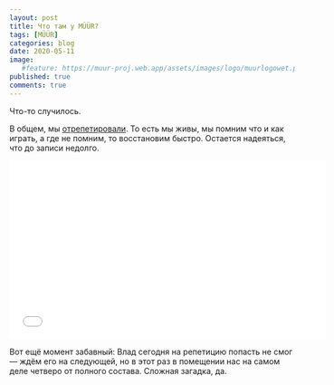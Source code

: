 ```yaml
---
layout: post
title: Что там у MÜÜR?
tags: [MÜÜR]
categories: blog
date: 2020-05-11
image:
   #feature: https://muur-proj.web.app/assets/images/logo/muurlogowet.png
published: true
comments: true
---
```

Что-то случилось.

В общем, мы [отрепетировали](https://www.youtube.com/watch?v=b4ep3nL8e0U).
То есть мы живы, мы помним что и как играть, а где не помним, то восстановим быстро. Остается надеяться, что до записи недолго.

<iframe width="560" height="315" src="//www.youtube.com/embed/3etx6hUTYBo" frameborder="0"> </iframe>

Вот ещё момент забавный: Влад сегодня на репетицию попасть не смог — ждём его на следующей, но в этот раз в помещении нас на самом деле четверо от полного состава. Сложная загадка, да.